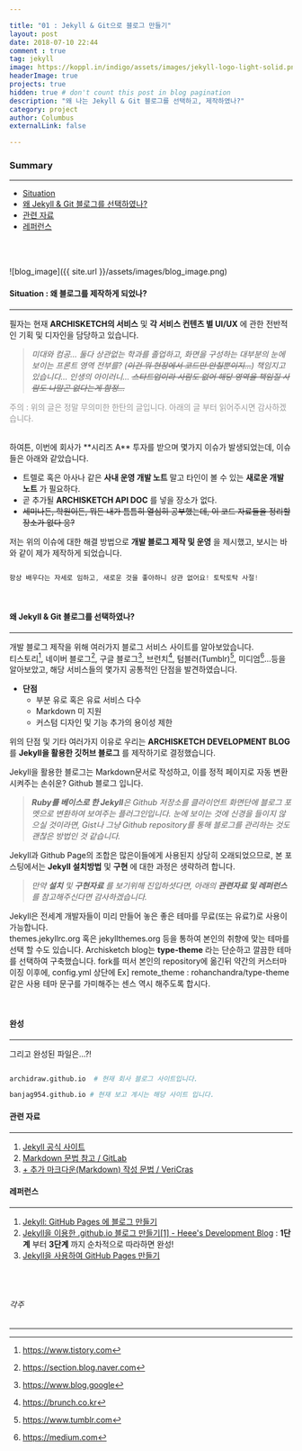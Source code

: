 ```yaml
---

title: "01 : Jekyll & Git으로 블로그 만들기"
layout: post
date: 2018-07-10 22:44
comment : true
tag: jekyll
image: https://koppl.in/indigo/assets/images/jekyll-logo-light-solid.png
headerImage: true
projects: true
hidden: true # don't count this post in blog pagination
description: "왜 나는 Jekyll & Git 블로그를 선택하고, 제작하였나?"
category: project
author: Columbus
externalLink: false

---
```


### Summary
---

* [Situation](#Why)
* [왜 Jekyll & Git 블로그를 선택하였나?](#Install)
* [관련 자료](#List_01)
* [레퍼런스](#List_02)

<br />
<br />


![blog_image]({{ site.url }}/assets/images/blog_image.png)

<div id="Why">

<h4> Situation : 왜 블로그를 제작하게 되었나? </h4>
</div>

---

필자는 현재 **ARCHISKETCH의 서비스** 및 **각 서비스 컨텐츠 별 UI/UX** 에 관한 전반적인 기획 및 디자인을 담당하고 있습니다.

>_미대와 컴공... 둘다 상관없는 학과를 졸업하고, 화면을 구성하는 대부분의 눈에 보이는 프론트 영역 전부를? (~~이건 뭐 현장에서 코드만 안칠뿐이지...~~) 책임지고 있습니다... 인생의 아이러니... ~~스타트업이라 사람도 없어 해당 영역을 책임질 사람도 나말곤 없다는게 함정...~~_

<div style="color:#999; font-size: 14px;">

주의 : 위의 글은 정말 무의미한 한탄의 글입니다. 아래의 글 부터 읽어주시면 감사하겠습니다.
</div>
<br />
하여튼, 이번에 회사가 **시리즈 A** 투자를 받으며 몇가지 이슈가 발생되었는데, 이슈들은 아래와 같았습니다.

- 트렐로 혹은 아사나 같은 **사내 운영 개발 노트** 말고 타인이 볼 수 있는 **새로운 개발 노트** 가 필요하다.
- 곧 추가될 **ARCHISKETCH API DOC** 를 넣을 장소가 없다.
- ~~세미나든, 학원이든, 뭐든 내가 틈틈히 열심히 공부했는데, 이 코드 자료들을 정리할 장소가 없다 응?~~

저는 위의 이슈에 대한 해결 방법으로 **개발 블로그 제작 및 운영** 을 제시했고, 보시는 바와 같이 제가 제작하게 되었습니다.

```javascript

항상 배우다는 자세로 임하고, 새로운 것을 좋아하니 상관 없어요! 토탁토탁 사절!

```

<br />

<div id="Install">

<h4> 왜 Jekyll & Git 블로그를 선택하였나? </h4>
</div>

---

개발 블로그 제작을 위해 여러가지 블로그 서비스 사이트를 알아보았습니다.<br /> 티스토리[^1], 네이버 블로그[^2], 구글 블로그[^3], 브런치[^4], 텀블러(Tumblr)[^5], 미디엄[^6]...등을 알아보았고, 해당 서비스들의 몇가지 공통적인 단점을 발견하였습니다.

[^1]:https://www.tistory.com
[^2]:https://section.blog.naver.com
[^3]:https://www.blog.google
[^4]:https://brunch.co.kr
[^5]:https://www.tumblr.com
[^6]:https://medium.com
- **단점**
  - 부분 유로 혹은 유료 서비스 다수
  - Markdown 미 지원
  - 커스텀 디자인 및 기능 추가의 용이성 제한

위의 단점 및 기타 여러가지 이유로 우리는 **ARCHISKETCH DEVELOPMENT BLOG** 를 **Jekyll을 활용한 깃허브 블로그** 를 제작하기로 결정했습니다.

Jekyll을 활용한 블로그는 Markdown문서로 작성하고, 이를 정적 페이지로 자동 변환시켜주는 손쉬운? Github 블로그 입니다.

>_**Ruby를 베이스로 한 Jekyll**은 Github 저장소를 클라이언트 화면단에 블로그 포멧으로 변환하여 보여주는 플러그인입니다. 눈에 보이는 것에 신경을 들이지 않으실 것이라면, Gist나 그냥 Github repository를 통해 블로그를 관리하는 것도 괜찮은 방법인 것 같습니다._
>

Jekyll과 Github Page의 조합은 많은이들에게 사용된지 상당히 오래되었으므로, 본 포스팅에서는 **Jekyll 설치방법** 및 **구현** 에 대한 과정은 생략하려 합니다.

>_만약 **설치** 및 **구현자료** 를 보기위해 진입하셧다면, 아래의 **관련자료 및 레퍼런스**를 참고해주신다면 감사하겠습니다._

Jekyll은 전세계 개발자들이 미리 만들어 놓은 좋은 테마를 무료(또는 유료?)로 사용이 가능합니다.<br />themes.jekyllrc.org 혹은 jekyllthemes.org 등을 통하여 본인의 취향에 맞는 테마를 선택 할 수도 있습니다. Archisketch blog는 **type-theme** 라는 단순하고 깔끔한 테마를 선택하여 구축했습니다. fork를 떠서 본인의 repository에 옮긴뒤 약간의 커스터마이징 이후에, config.yml 상단에 Ex] remote_theme : rohanchandra/type-theme 같은 사용 테마 문구를 가미해주는 센스 역시 해주도록 합시다.

<br />


#### 완성
---
그리고 완성된 파일은...?!

```python

archidraw.github.io  # 현재 회사 블로그 사이트입니다.

banjag954.github.io # 현재 보고 계시는 해당 사이트 입니다.

```

  <div id="List_01">

<h4> 관련 자료 </h4>

  </div>

---

1. [Jekyll 공식 사이트](https://jekyllrb.com/)
2. [Markdown 문법 참고 / GitLab](https://docs.gitlab.com/ee/user/markdown.html)
3. [+ 추가 마크다운(Markdown) 작성 문법 / VeriCras](http://blog.vericras.com/markdown-writing-rules.html)

<div id="List_02">

<h4> 레퍼런스 </h4>
</div>

---

1. [Jekyll: GitHub Pages 에 블로그 만들기](https://xho95.github.io/blog/github/pages/jekyll/minima/theme/2017/03/04/Jekyll-Blog-with-Minima.html)
2. [Jekyll을 이용한 .github.io 블로그 만들기[1] - Heee's Development Blog](https://gmlwjd9405.github.io/2017/10/06/Jekyll-github.io-blog-1.html) : **1단계** 부터 **3단계** 까지 순차적으로 따라하면 완성!
3. [Jekyll을 사용하여 GitHub Pages 만들기](http://blog.saltfactory.net/upgrade-github-pages-dependency-versions/)

<br />
<br />


###### 각주
---
